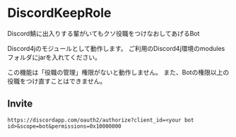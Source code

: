 # DiscordKeepRole
Discord鯖に出入りする輩がいてもクソ役職をつけなおしてあげるBot

Discord4jのモジュールとして動作します。
ご利用のDiscord4j環境のmodulesフォルダにjarを入れてください。

この機能は「役職の管理」権限がないと動作しません。
また、Botの権限以上の役職をつけ直すことはできません。

## Invite
`https://discordapp.com/oauth2/authorize?client_id=<your bot id>&scope=bot&permissions=0x10000000`
